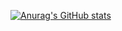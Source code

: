 [![Anurag's GitHub stats](https://github-readme-stats.vercel.app/api?username=SeizureSaladd)](https://github.com/anuraghazra/github-readme-stats)

